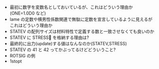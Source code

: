 - 最初に数字を変数名としておいているが、これはどういう理由か(ONE=1.0D0 など)
- lame の定数や横男性係数関連で無駄に定数を宣言しているように見えるがこれはどういう理由か
- STATEV の配列サイズは材料特性で定義する数と一致させなくても良いのか
- STATEV に STRESS を格納する理由は?
- 最終的に出力(update)する値はなんなのか(STATEV,STRESS)
- STATEV の 41 と 42 ってかぶってるけどどういうこと?
- ROTSIG の例
- 1stopt
